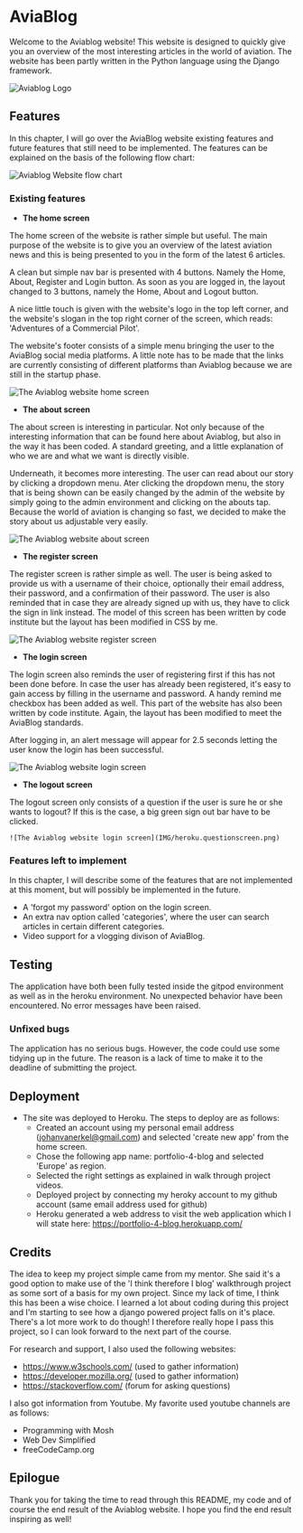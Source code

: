 # __AviaBlog__

Welcome to the Aviablog website! This website is designed to quickly give you an overview of the most interesting articles in the world of aviation. The website has been partly written in the Python language using the Django framework.

![Aviablog Logo](IMG/python.welcome.png)


## __Features__

In this chapter, I will go over the AviaBlog website existing features and future features that still need to be implemented. The features can be explained on the basis of the following flow chart:

![Aviablog Website flow chart](IMG/fllowchart.png)

### __Existing features__

- __The home screen__
  
The home screen of the website is rather simple but useful. The main purpose of the website is to give you an overview of the latest aviation news and this is being presented to you in the form of the latest 6 articles. 

A clean but simple nav bar is presented with 4 buttons. Namely the Home, About, Register and Login button. As soon as you are logged in, the layout changed to 3 buttons, namely the Home, About and Logout button.

A nice little touch is given with the website's logo in the top left corner, and the website's slogan in the top right corner of the screen, which reads: 'Adventures of a Commercial Pilot'. 

The website's footer consists of a simple menu bringing the user to the AviaBlog social media platforms. A little note has to be made that the links are currently consisting of different platforms than Aviablog because we are still in the startup phase. 

![The Aviablog website home screen](IMG/heroku.startscreen.png)

- __The about screen__

The about screen is interesting in particular. Not only because of the interesting information that can be found here about Aviablog, but also in the way it has been coded. A standard greeting, and a little explanation of who we are and what we want is directly visible. 

Underneath, it becomes more interesting. The user can read about our story by clicking a dropdown menu. Ater clicking the dropdown menu, the story that is being shown can be easily changed by the admin of the website by simply going to the admin environment and clicking on the abouts tap. Because the world of aviation is changing so fast, we decided to make the story about us adjustable very easily.

![The Aviablog website about screen](IMG/heroku.generatingscreen.png)

- __The register screen__

The register screen is rather simple as well. The user is being asked to provide us with a username of their choice, optionally their email address, their password, and a confirmation of their password. The user is also reminded that in case they are already signed up with us, they have to click the sign in link instead. The model of this screen has been written by code institute but the layout has been modified in CSS by me.

  ![The Aviablog website register screen](IMG/heroku.questionscreen.png)

- __The login screen__

The login screen also reminds the user of registering first if this has not been done before. In case the user has already been registered, it's easy to gain access by filling in the username and password. A handy remind me checkbox has been added as well. This part of the website has also been written by code institute. Again, the layout has been modified to meet the AviaBlog standards. 

After logging in, an alert message will appear for 2.5 seconds letting the user know the login has been successful.


  ![The Aviablog website login screen](IMG/heroku.questionscreen.png)

- __The logout screen__

The logout screen only consists of a question if the user is sure he or she wants to logout? If this is the case, a big green sign out bar have to be clicked. 

    ![The Aviablog website login screen](IMG/heroku.questionscreen.png)


### __Features left to implement__

In this chapter, I will describe some of the features that are not implemented at this moment, but will possibly be implemented in the future. 

  - A 'forgot my password' option on the login screen.
  - An extra nav option called 'categories', where the user can search articles in certain different categories.
  - Video support for a vlogging divison of AviaBlog.

## __Testing__

The application have both been fully tested inside the gitpod environment as well as in the heroku environment. No unexpected behavior have been encountered. No error messages have been raised.

### __Unfixed bugs__

 The application has no serious bugs. However, the code could use some tidying up in the future. The reason is a lack of time to make it to the deadline of submitting the project.


## __Deployment__
- The site was deployed to Heroku. The steps to deploy are as follows:
  - Created an account using my personal email address (johanvanerkel@gmail.com) and selected 'create new app' from the home screen.
  - Chose the following app name: portfolio-4-blog and selected 'Europe' as region.
  - Selected the right settings as explained in walk through project videos.
  - Deployed project by connecting my heroky account to my github account (same email address used for github)
  - Heroku generated a web address to visit the web application which I will state here:
    https://portfolio-4-blog.herokuapp.com/


## __Credits__

The idea to keep my project simple came from my mentor. She said it's a good option to make use of the 'I think therefore I blog' walkthrough project as some sort of a basis for my own project. Since my lack of time, I think this has been a wise choice. I learned a lot about coding during this project and I'm starting to see how a django powered project falls on it's place. There's a lot more work to do though! I therefore really hope I pass this project, so I can look forward to the next part of the course.

For research and support, I also used the following websites:
- https://www.w3schools.com/ (used to gather information)
- https://developer.mozilla.org/ (used to gather information) 
- https://stackoverflow.com/ (forum for asking questions)

I also got information from Youtube. My favorite used youtube channels are as follows:
- Programming with Mosh
- Web Dev Simplified
- freeCodeCamp.org

## __Epilogue__

Thank you for taking the time to read through this README, my code and of course the end result of the Aviablog website. I hope you find the end result inspiring as well!

